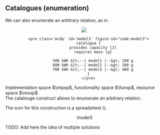 ## Catalogues (enumeration)

We can also enumerate an arbitrary relation, as in
[](#code:model3).

<center>
    <img class='art'  latex-options='scale=0.33'  src="gmcdp_setup.pdf"
        figure-id='fig:setup'/>

        <pre class='mcdp' id='model3' figure-id="code:model3">
        catalogue {
            provides capacity [J]
            requires mass [g]

            500 kWh &lt;--| model1 |--&gt; 100 g
            600 kWh &lt;--| model2 |--&gt; 200 g
            700 kWh &lt;--| model3 |--&gt; 400 g
        }
        </pre>
</center>

<figcaption id='fig:setup:caption'>
Implementation space $\impsp$, functionality space $\funsp$,
resource space $\ressp$.
</figcaption>

<figcaption id='code:model3:caption'>
The <k>catalouge</k> construct allows to enumerate an arbitrary relation.
</figcaption>


The icon for this construction is a spreadsheet ([](#fig:model3)).

<center>
    <render class='ndp_graph_expand' figure-id="fig:model3">`model3</render>

</center>


TODO: Add here the idea of multiple solutions
